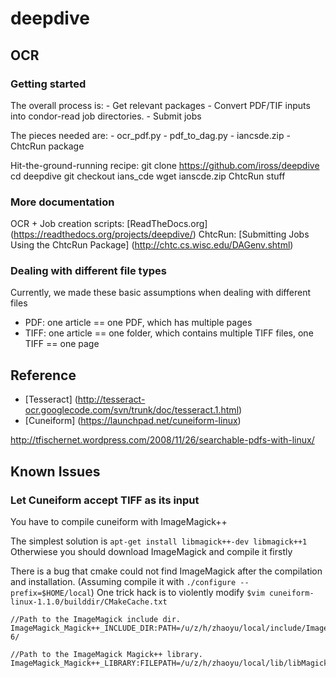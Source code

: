 deepdive
========

OCR
---

### Getting started

The overall process is:
    - Get relevant packages
    - Convert PDF/TIF inputs into condor-read job directories.
    - Submit jobs

The pieces needed are:
    - ocr_pdf.py
    - pdf_to_dag.py
    - iancsde.zip
    - ChtcRun package

Hit-the-ground-running recipe:
    git clone https://github.com/iross/deepdive
    cd deepdive
    git checkout ians_cde
    wget ianscde.zip
    ChtcRun stuff


### More documentation
OCR + Job creation scripts: [ReadTheDocs.org] (https://readthedocs.org/projects/deepdive/)
ChtcRun: [Submitting Jobs Using the ChtcRun Package] (http://chtc.cs.wisc.edu/DAGenv.shtml)

### Dealing with different file types
Currently, we made these basic assumptions when dealing with different files

* PDF: one article == one PDF, which has multiple pages
* TIFF: one article == one folder, which contains multiple TIFF files, one TIFF == one page

Reference
---------
* [Tesseract] (http://tesseract-ocr.googlecode.com/svn/trunk/doc/tesseract.1.html)
* [Cuneiform] (https://launchpad.net/cuneiform-linux)

http://tfischernet.wordpress.com/2008/11/26/searchable-pdfs-with-linux/

Known Issues
------------
### Let Cuneiform accept TIFF as its input
You have to compile cuneiform with ImageMagick++

The simplest solution is `apt-get install libmagick++-dev libmagick++1`
Otherwiese you should download ImageMagick and compile it firstly

There is a bug that cmake could not find ImageMagick after the compilation and
installation. (Assuming compile it with `./configure --prefix=$HOME/local`)
One trick hack is to violently modify `$vim cuneiform-linux-1.1.0/builddir/CMakeCache.txt`

    //Path to the ImageMagick include dir.
    ImageMagick_Magick++_INCLUDE_DIR:PATH=/u/z/h/zhaoyu/local/include/ImageMagick-6/

    //Path to the ImageMagick Magick++ library.
    ImageMagick_Magick++_LIBRARY:FILEPATH=/u/z/h/zhaoyu/local/lib/libMagick++-6.Q16.so
